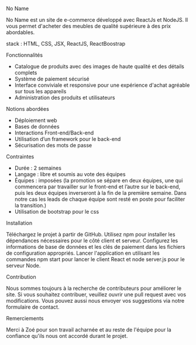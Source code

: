 No Name


No Name est un site de e-commerce développé avec ReactJs et NodeJS. Il vous permet d'acheter des meubles de qualité supérieure à des prix abordables.

stack : HTML, CSS, JSX, ReactJS, ReactBoostrap

Fonctionnalités

- Catalogue de produits avec des images de haute qualité et des détails complets
- Système de paiement sécurisé
- Interface conviviale et responsive pour une expérience d'achat agréable sur tous les appareils
- Administration des produits et utilisateurs

Notions abordées

- Déploiement web
- Bases de données
- Interactions Front-end/Back-end
- Utilisation d’un framework pour le back-end
- Sécurisation des mots de passe

Contraintes

- Durée : 2 semaines
- Langage : libre et soumis au vote des équipes
- Équipes : imposées (la promotion se sépare en deux équipes, une qui commencera par travailler sur le front-end et l’autre sur le back-end, puis les deux équipes inverseront à la fin de la première semaine. Dans notre cas les leads de chaque équipe sont resté en poste pour faciliter la transition.)
- Utilisation de bootstrap pour le css

Installation

Téléchargez le projet à partir de GitHub.
Utilisez npm pour installer les dépendances nécessaires pour le côté client et serveur.
Configurez les informations de base de données et les clés de paiement dans les fichiers de configuration appropriés.
Lancer l'application en utilisant les commandes npm start pour lancer le client React et node server.js pour le serveur Node.

Contribution

Nous sommes toujours à la recherche de contributeurs pour améliorer le site. Si vous souhaitez contribuer, veuillez ouvrir une pull request avec vos modifications. Vous pouvez aussi nous envoyer vos suggestions via notre formulaire de contact.

Remerciements

Merci à Zoé pour son travail acharnée et au reste de l'équipe pour la confiance qu'ils nous ont accordé durant le projet.
